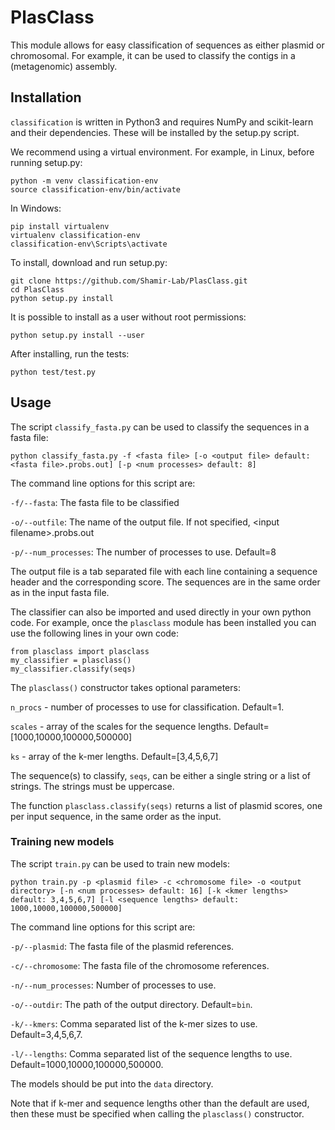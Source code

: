 # PlasClass
This module allows for easy classification of sequences as either plasmid or chromosomal.
For example, it can be used to classify the contigs in a (metagenomic) assembly.

## Installation

`classification` is written in Python3 and requires NumPy and scikit-learn and their dependencies. These will be installed by the setup.py script.

We recommend using a virtual environment. For example, in Linux, before running setup.py:
```
python -m venv classification-env
source classification-env/bin/activate
```
In Windows:
```
pip install virtualenv
virtualenv classification-env
classification-env\Scripts\activate
```

To install, download and run setup.py:

    git clone https://github.com/Shamir-Lab/PlasClass.git
    cd PlasClass
    python setup.py install

It is possible to install as a user without root permissions:
```
python setup.py install --user
```

After installing, run the tests:
```
python test/test.py
```

<!--- `classification` can also be installed using `pip`. Just do `pip install classification` --->


## Usage

The script `classify_fasta.py` can be used to classify the sequences in a fasta file:
```
python classify_fasta.py -f <fasta file> [-o <output file> default: <fasta file>.probs.out] [-p <num processes> default: 8]
```
The command line options for this script are:

`-f/--fasta`: The fasta file to be classified

`-o/--outfile`: The name of the output file. If not specified, \<input filename\>.probs.out

`-p/--num_processes`: The number of processes to use. Default=8

The output file is a tab separated file with each line containing a sequence header and the corresponding score. The sequences are in the same order as in the input fasta file.

The classifier can also be imported and used directly in your own python code. For example, once the `plasclass` module has been installed you can use the following lines in your own code:
```
from plasclass import plasclass
my_classifier = plasclass()
my_classifier.classify(seqs)
```
The `plasclass()` constructor takes optional parameters:

`n_procs` - number of processes to use for classification. Default=1.

`scales` - array of the scales for the sequence lengths. Default=[1000,10000,100000,500000]

`ks` - array of the k-mer lengths. Default=[3,4,5,6,7]

The sequence(s) to classify, `seqs`, can be either a single string or a list of strings. The strings must be uppercase.

The function `plasclass.classify(seqs)` returns a list of plasmid scores, one per input sequence, in the same order as the input.

### Training new models

The script `train.py` can be used to train new models:
```
python train.py -p <plasmid file> -c <chromosome file> -o <output directory> [-n <num processes> default: 16] [-k <kmer lengths> default: 3,4,5,6,7] [-l <sequence lengths> default: 1000,10000,100000,500000]
```
The command line options for this script are:

`-p/--plasmid`: The fasta file of the plasmid references.

`-c/--chromosome`: The fasta file of the chromosome references.

`-n/--num_processes`: Number of processes to use.

`-o/--outdir`: The path of the output directory. Default=`bin`.

`-k/--kmers`: Comma separated list of the k-mer sizes to use. Default=3,4,5,6,7.

`-l/--lengths`: Comma separated list of the sequence lengths to use. Default=1000,10000,100000,500000.

The models should be put into the `data` directory.

Note that if k-mer and sequence lengths other than the default are used, then these must be specified when calling the `plasclass()` constructor.
